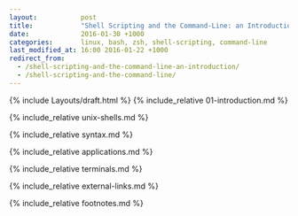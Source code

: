 ```yaml
---
layout:           post
title:            "Shell Scripting and the Command-Line: an Introduction"
date:             2016-01-30 +1000
categories:       linux, bash, zsh, shell-scripting, command-line
last_modified_at: 16:00 2016-01-22 +1000
redirect_from:
  - /shell-scripting-and-the-command-line-an-introduction/
  - /shell-scripting-and-the-command-line/
---
```

{% include Layouts/draft.html %}
{% include_relative 01-introduction.md %}

{% include_relative unix-shells.md %}

{% include_relative syntax.md %}

{% include_relative applications.md %}

{% include_relative terminals.md %}

{% include_relative external-links.md %}

{% include_relative footnotes.md %}
